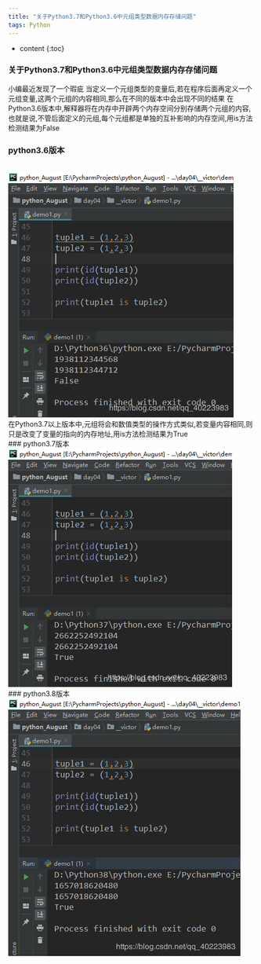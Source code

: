 ```yaml
---
title: "关于Python3.7和Python3.6中元组类型数据内存存储问题"
tags: Python
---
```






* content
{:toc}






### 关于Python3.7和Python3.6中元组类型数据内存存储问题
小编最近发现了一个瑕疵
当定义一个元组类型的变量后,若在程序后面再定义一个元组变量,这两个元组的内容相同,那么在不同的版本中会出现不同的结果
在Python3.6版本中,解释器将在内存中开辟两个内存空间分别存储两个元组的内容,也就是说,不管后面定义的元组,每个元组都是单独的互补影响的内存空间,用is方法检测结果为False
<br>
### python3.6版本
<br>
<div align="left">
    <img src="/img/posts/technology/20190806224625211tuple.png" >  
</div>
在Python3.7以上版本中,元组将会和数值类型的操作方式类似,若变量内容相同,则只是改变了变量的指向的内存地址,用is方法检测结果为True
<br>
### python3.7版本
<br>
<div align="left">
    <img src="/img/posts/technology/20190806224756626tuple.png" >  
</div>
### python3.8版本
<br>
<div align="left">
    <img src="/img/posts/technology/20190806224651517tuple.png" >  
</div>


